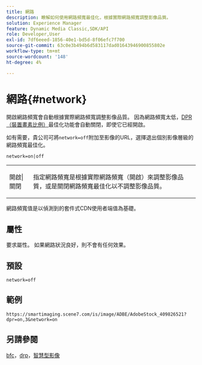 ```yaml
---
title: 網路
description: 瞭解如何使用網路頻寬最佳化，根據實際網路頻寬調整影像品質。
solution: Experience Manager
feature: Dynamic Media Classic,SDK/API
role: Developer,User
exl-id: 7df6eeed-1856-40e1-bd5d-8f06efc7f700
source-git-commit: 63c0e3b494b6d583117dad01643946900855802e
workflow-type: tm+mt
source-wordcount: '148'
ht-degree: 4%

---
```


# 網路{#network}

開啟網路頻寬會自動根據實際網路頻寬調整影像品質。 因為網路頻寬太低，[DPR （裝置畫素比例）](/help/aem-is-ir-api/is-api/http-ref/image-serving-api-ref/c-http-protocol-reference/c-command-reference/r-dpr.md)最佳化功能會自動關閉，即使它已經開啟。

如有需要，貴公司可將`network=off`附加至影像的URL，選擇退出個別影像層級的網路頻寬最佳化。

`network=on|off`

<table id="simpletable_2D23B1B282CD4216AB5BE7E7430D1B3F"> 
 <tr class="strow"> 
  <td class="stentry"> <p> <span class="codeph">開啟|關閉</span> </p> </td> 
  <td class="stentry"> <p>指定網路頻寬是根據實際網路頻寬（開啟）來調整影像品質，或是關閉網路頻寬最佳化以不調整影像品質。</p> </td> 
 </tr> 
</table>

網路頻寬值是以偵測到的套件式CDN使用者端值為基礎。

## 屬性

要求屬性。 如果網路狀況良好，則不會有任何效果。

## 預設

`network=off`

## 範例

`https://smartimaging.scene7.com/is/image/ADBE/AdobeStock_409826521?dpr=on,3&network=on`

## 另請參閱

[bfc](/help/aem-is-ir-api/is-api/http-ref/image-serving-api-ref/c-http-protocol-reference/c-command-reference/r-bfc.md)，[drp](/help/aem-is-ir-api/is-api/http-ref/image-serving-api-ref/c-http-protocol-reference/c-command-reference/r-dpr.md)，[智慧型影像](https://experienceleague.adobe.com/docs/experience-manager-cloud-service/content/assets/dynamicmedia/imaging-faq.html?lang=zh-Hant)

